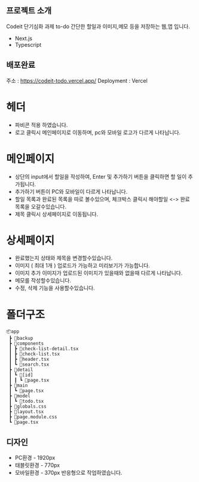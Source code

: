 ## 프로젝트 소개
Codeit 단기심화 과제 to-do
간단한 할일과 이미지,메모 등을 저장하는 웹,앱 입니다.
 - Next.js
 - Typescript

## 배포완료
주소 : https://codeit-todo.vercel.app/
Deployment : Vercel

# 헤더
- 파비콘 적용 하였습니다.
- 로고 클릭시 메인페이지로 이동하며, pc와 모바일 로고가 다르게 나타납니다.

# 메인페이지
- 상단의 input에서 할일을 작성하여, Enter 및 추가하기 버튼을 클릭하면 할 일이 추가됩니다.
- 추가하기 버튼이 PC와 모바일이 다르게 나타납니다.
- 할일 목록과 완료된 목록을 따로 볼수있으며, 체크박스 클릭시 해야할일 <-> 완료 목록을 오갈수있습니다.
- 제목 클릭시 상세페이지로 이동됩니다.

# 상세페이지
- 완료했는지 상태와 제목을 변경할수있습니다.
- 이미지 ( 최대 1개 ) 업로드가 가능하고 미리보기가 가능합니다.
- 이미지 추가 이미지가 업로드된 이미지가 있을때와 없을때 다르게 나타납니다.
- 메모를 작성할수있습니다.
- 수정, 삭제 기능을 사용할수있습니다.

# 폴더구조
```
📦app
 ┣ 📂backup
 ┣ 📂components
 ┃ ┣ 📜check-list-detail.tsx
 ┃ ┣ 📜check-list.tsx
 ┃ ┣ 📜header.tsx
 ┃ ┗ 📜search.tsx
 ┣ 📂detail
 ┃ ┗ 📂[id]
 ┃ ┃ ┗ 📜page.tsx
 ┣ 📂main
 ┃ ┗ 📜page.tsx
 ┣ 📂model
 ┃ ┗ 📜todo.tsx
 ┣ 📜globals.css
 ┣ 📜layout.tsx
 ┣ 📜page.module.css
 ┗ 📜page.tsx
```


## 디자인
- PC환경 - 1920px
- 태블릿환경 - 770px
- 모바일환경 - 370px
반응형으로 작업하였습니다.
